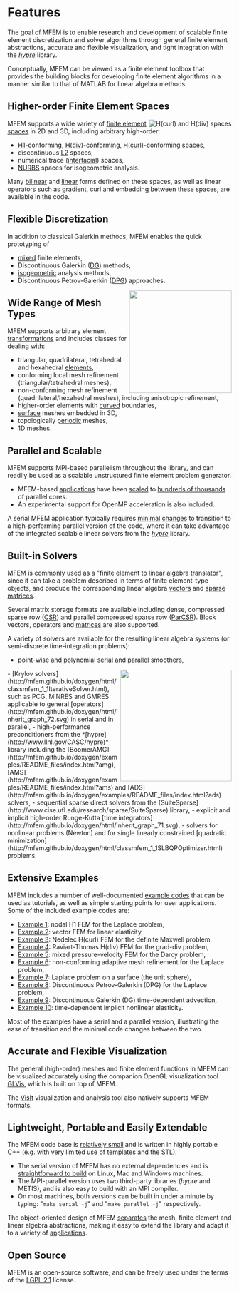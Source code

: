 # Features

The goal of MFEM is to enable research and development of scalable finite element discretization and solver algorithms through general finite element abstractions, accurate and flexible visualization, and tight integration with the *[hypre](http://www.llnl.gov/CASC/hypre)* library.

Conceptually, MFEM can be viewed as a finite element toolbox that provides the building blocks for developing finite element algorithms in a manner similar to that of MATLAB for linear algebra methods.

## Higher-order Finite Element Spaces

<img src="http://mfem.github.io/images/ho-spaces-padding.png" align="right" alt="H(curl) and H(div) spaces">

MFEM supports a wide variety of [finite element](http://mfem.github.io/doxygen/html/inherit_graph_16.svg) [spaces](http://mfem.github.io/doxygen/html/inherit_graph_17.svg) in 2D and 3D, including arbitrary high-order:

 - [H1](http://mfem.github.io/doxygen/examples/README_files/index.html?h1)-conforming, [H(div)](http://mfem.github.io/doxygen/examples/README_files/index.html?hdiv)-conforming, [H(curl)](http://mfem.github.io/doxygen/examples/README_files/index.html?hcurl)-conforming spaces,
 - discontinuous [L2](http://mfem.github.io/doxygen/examples/README_files/index.html?l2) spaces,
 - numerical trace ([interfacial](http://mfem.github.io/doxygen/examples/README_files/index.html?h12)) spaces,
 - [NURBS](http://mfem.github.io/doxygen/examples/README_files/index.html?nurbs) spaces for isogeometric analysis.

Many [bilinear](http://mfem.github.io/doxygen/html/inherit_graph_67.svg) and [linear](http://mfem.github.io/doxygen/html/inherit_graph_40.svg) forms defined on these spaces, as well as linear operators such as gradient, curl and embedding between these spaces, are available in the code.

## Flexible Discretization

In addition to classical Galerkin methods, MFEM enables the quick prototyping of

 - [mixed](http://mfem.github.io/doxygen/examples/README_files/index.html?mixed) finite elements,
 - Discontinuous Galerkin ([DG](http://mfem.github.io/doxygen/examples/README_files/index.html?dg)) methods,
 - [isogeometric](http://mfem.github.io/doxygen/examples/README_files/index.html?nurbs) analysis methods,
 - Discontinuous Petrov-Galerkin ([DPG](http://mfem.github.io/doxygen/examples/README_files/index.html?dpg)) approaches.

<img src="http://mfem.github.io/doxygen/examples/README_files/ex6.png" align="right" width="230">

## Wide Range of Mesh Types

MFEM supports arbitrary element [transformations](http://mfem.github.io/doxygen/html/inherit_graph_14.svg) and includes classes for dealing with:

 - triangular, quadrilateral, tetrahedral and hexahedral [elements](http://mfem.github.io/doxygen/html/inherit_graph_13.svg),
 - conforming local mesh refinement (triangular/tetrahedral meshes),
 - non-conforming mesh refinement (quadrilateral/hexahedral meshes), including anisotropic refinement,
 - higher-order elements with [curved](https://github.com/glvis/glvis/wiki/CurvilinearVTKMeshes) boundaries,
 - [surface](https://github.com/mfem/mfem/blob/master/data/square-disc-surf.mesh) meshes embedded in 3D,
 - topologically [periodic](https://github.com/mfem/mfem/blob/master/data/periodic-hexagon.mesh) meshes,
 - 1D meshes.

## Parallel and Scalable

MFEM supports MPI-based parallelism throughout the library, and can readily be used as a scalable unstructured finite element problem generator.

 - MFEM-based [applications](http://www.llnl.gov/casc/blast) have been [scaled](http://www.llnl.gov/casc/blast/parallel.php) to [hundreds of thousands](http://computation.llnl.gov/project/blast/images/blast_strong_vulcan_inline.png) of parallel cores.
 - An experimental support for OpenMP acceleration is also included.

A serial MFEM application typically requires [minimal](http://mfem.github.io/doxygen/html/ex1_8cpp_source.html) [changes](http://mfem.github.io/doxygen/html/ex1p_8cpp_source.html) to transition to a high-performing parallel version of the code, where it can take advantage of the integrated scalable linear solvers from the *[hypre](http://www.llnl.gov/CASC/hypre)* library.

## Built-in Solvers

MFEM is commonly used as a "finite element to linear algebra translator", since it can take a problem described in terms of finite element-type objects, and produce the corresponding linear algebra
[vectors](http://mfem.github.io/doxygen/html/inherit_graph_102.svg) and [sparse matrices](http://mfem.github.io/doxygen/html/inherit_graph_72.svg).

Several matrix storage formats are available including dense, compressed sparse row ([CSR](http://mfem.github.io/doxygen/html/classmfem_1_1SparseMatrix.html)) and parallel compressed sparse row ([ParCSR](http://mfem.github.io/doxygen/html/classmfem_1_1HypreParMatrix.html)). Block vectors, operators and [matrices](http://mfem.github.io/doxygen/html/classmfem_1_1BlockMatrix.html) are also supported.

A variety of solvers are available for the resulting linear algebra systems (or semi-discrete time-integration problems):

 - point-wise and polynomial [serial](http://mfem.github.io/doxygen/html/classmfem_1_1SparseSmoother.html) and [parallel](http://mfem.github.io/doxygen/html/classmfem_1_1HypreSmoother.html) smoothers,
<img src="http://mfem.github.io/images/hypre_wiw.gif" align="right" width="250">
 - [Krylov solvers](http://mfem.github.io/doxygen/html/classmfem_1_1IterativeSolver.html), such as PCG, MINRES and GMRES applicable to general [operators](http://mfem.github.io/doxygen/html/inherit_graph_72.svg) in serial and in parallel,
 - high-performance preconditioners from the *[hypre](http://www.llnl.gov/CASC/hypre)* library including the [BoomerAMG](http://mfem.github.io/doxygen/examples/README_files/index.html?amg), [AMS](http://mfem.github.io/doxygen/examples/README_files/index.html?ams) and [ADS](http://mfem.github.io/doxygen/examples/README_files/index.html?ads) solvers,
 - sequential sparse direct solvers from the [SuiteSparse](http://www.cise.ufl.edu/research/sparse/SuiteSparse) library,
 - explicit and implicit high-order Runge-Kutta [time integrators](http://mfem.github.io/doxygen/html/inherit_graph_71.svg),
 - solvers for nonlinear problems (Newton) and for single linearly constrained [quadratic minimization](http://mfem.github.io/doxygen/html/classmfem_1_1SLBQPOptimizer.html) problems.

## Extensive Examples

MFEM includes a number of well-documented [example codes](http://mfem.github.io/doxygen/examples/README_files/index.html) that can be used as tutorials, as well as simple starting points for user applications. Some of the included example codes are:

 - [Example 1](http://mfem.github.io/doxygen/html/ex1_8cpp_source.html): nodal H1 FEM for the Laplace problem,
 - [Example 2](http://mfem.github.io/doxygen/html/ex2_8cpp_source.html): vector FEM for linear elasticity,
 - [Example 3](http://mfem.github.io/doxygen/html/ex3_8cpp_source.html): Nedelec H(curl) FEM for the definite Maxwell problem,
 - [Example 4](http://mfem.github.io/doxygen/html/ex4_8cpp_source.html): Raviart-Thomas H(div) FEM for the grad-div problem,
 - [Example 5](http://mfem.github.io/doxygen/html/ex5_8cpp_source.html): mixed pressure-velocity FEM for the Darcy problem,
 - [Example 6](http://mfem.github.io/doxygen/html/ex6_8cpp_source.html): non-conforming adaptive mesh refinement for the Laplace problem,
 - [Example 7](http://mfem.github.io/doxygen/html/ex7_8cpp_source.html): Laplace problem on a surface (the unit sphere),
 - [Example 8](http://mfem.github.io/doxygen/html/ex8_8cpp_source.html): Discontinuous Petrov-Galerkin (DPG) for the Laplace problem,
 - [Example 9](http://mfem.github.io/doxygen/html/ex9_8cpp_source.html): Discontinuous Galerkin (DG) time-dependent advection,
 - [Example 10](http://mfem.github.io/doxygen/html/ex10_8cpp_source.html): time-dependent implicit nonlinear elasticity.

Most of the examples have a serial and a parallel version, illustrating the ease of transition and the minimal code changes between the two.

## Accurate and Flexible Visualization

The general (high-order) meshes and finite element functions in MFEM can be visualized accurately using the companion OpenGL visualization tool [GLVis](http://glvis.org), which is built on top of MFEM.

The [VisIt](http://visit.llnl.gov) visualization and analysis tool also natively supports MFEM formats.

## Lightweight, Portable and Easily Extendable

The MFEM code base is [relatively small](https://github.com/mfem/mfem/wiki/Releases) and is written in highly portable C++ (e.g. with very limited use of templates and the STL).

 - The serial version of MFEM has no external dependencies and is [straightforward to build](https://github.com/mfem/mfem/wiki/Building) on Linux, Mac and Windows machines.
 - The MPI-parallel version uses two third-party libraries (*hypre* and METIS), and is also easy to build with an MPI compiler.
 - On most machines, both versions can be built in under a minute by typing: "`make serial -j`" and "`make parallel -j`" respectively.

The object-oriented design of MFEM [separates](http://mfem.github.io/doxygen/html/index.html) the mesh, finite element and linear algebra abstractions, making it easy to extend the library and adapt it to a variety of [applications](https://github.com/mfem/mfem/wiki/Publications).

## Open Source

MFEM is an open-source software, and can be freely used under the terms of the [LGPL 2.1](https://www.gnu.org/licenses/lgpl-2.1.html) license.
